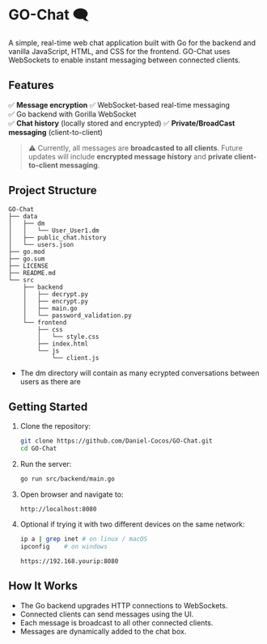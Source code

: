 # GO-Chat 🗨️

A simple, real-time web chat application built with Go for the backend and vanilla JavaScript, HTML, and CSS for the frontend. GO-Chat uses WebSockets to enable instant messaging between connected clients.

## Features

✅ **Message encryption**
✅ WebSocket-based real-time messaging  
✅ Go backend with Gorilla WebSocket  
✅ **Chat history** (locally stored and encrypted)
✅ **Private/BroadCast messaging** (client-to-client)

> ⚠️ Currently, all messages are **broadcasted to all clients**. Future updates will include **encrypted message history** and **private client-to-client messaging**.

## Project Structure

```
GO-Chat
├── data
│   ├── dm
│   │   └── User_User1.dm
│   ├── public_chat.history
│   └── users.json
├── go.mod
├── go.sum
├── LICENSE
├── README.md
└── src
    ├── backend
    │   ├── decrypt.py
    │   ├── encrypt.py
    │   ├── main.go
    │   └── password_validation.py
    └── frontend
        ├── css
        │   └── style.css
        ├── index.html
        └── js
            └── client.js
```
- The dm directory will contain as many ecrypted conversations between users as there are

## Getting Started

1. Clone the repository:
    ```bash
    git clone https://github.com/Daniel-Cocos/GO-Chat.git
    cd GO-Chat
    ```

2. Run the server:
    ```bash
    go run src/backend/main.go
    ```

3. Open browser and navigate to:
    ```
    http://localhost:8080
    ```

4. Optional if trying it with two different devices on the same network:
    ```bash
    ip a | grep inet # on linux / macOS
    ipconfig    # on windows
    ```

    ```
    https://192.168.yourip:8080
    ```

## How It Works

- The Go backend upgrades HTTP connections to WebSockets.
- Connected clients can send messages using the UI.
- Each message is broadcast to all other connected clients.
- Messages are dynamically added to the chat box.
